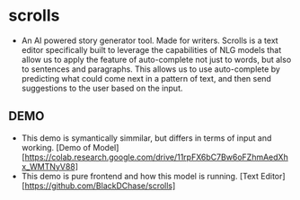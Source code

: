 # scrolls
- An AI powered story generator tool. Made for writers. Scrolls is a text editor specifically built to leverage the capabilities of NLG models that allow us to apply the feature of auto-complete not just to words, but also to sentences and paragraphs. This allows us to use auto-complete by predicting what could come next in a pattern of text, and then send suggestions to the user based on the input.
## DEMO
- This demo is symantically simmilar, but differs in terms of input and working. [Demo of Model][https://colab.research.google.com/drive/11rpFX6bC7Bw6oFZhmAedXhx_WMTNyV88]
- This demo is pure frontend and how this model is running. [Text Editor][https://github.com/BlackDChase/scrolls]

